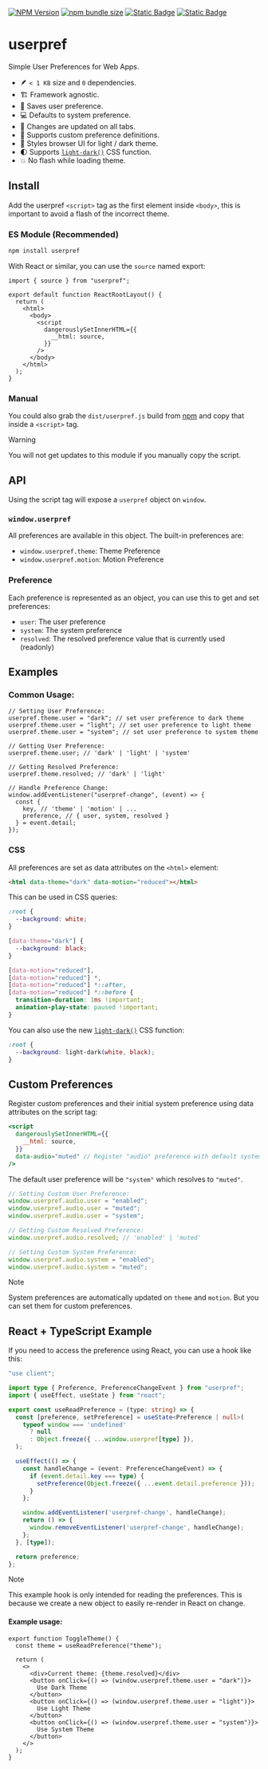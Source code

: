 [![NPM Version](https://img.shields.io/npm/v/userpref?logo=npm&label=%20&labelColor=%23cb0000&color=%23cb0000)](https://www.npmjs.com/package/userpref)
[![npm bundle size](https://img.shields.io/bundlephobia/minzip/userpref?labelColor=%2322212C&color=%238aff80)](https://bundlephobia.com/package/userpref)
[![Static Badge](https://img.shields.io/badge/Made_by_James_Warner-000000?logo=data%3Aimage%2Fsvg%2Bxml%3Bbase64%2CPHN2ZyB4bWxucz0iaHR0cDovL3d3dy53My5vcmcvMjAwMC9zdmciIGhlaWdodD0iMjBweCIgdmlld0JveD0iMCAtOTYwIDk2MCA5NjAiIHdpZHRoPSIyMHB4IiBmaWxsPSIjZThlYWVkIj48cGF0aCBkPSJNNDgwLTQ4MHEtNjAgMC0xMDItNDJ0LTQyLTEwMnEwLTYwIDQyLTEwMnQxMDItNDJxNjAgMCAxMDIgNDJ0NDIgMTAycTAgNjAtNDIgMTAydC0xMDIgNDJaTTE5Mi0xOTJ2LTk2cTAtMjMgMTIuNS00My41VDIzOS0zNjZxNTUtMzIgMTE2LjUtNDlUNDgwLTQzMnE2MyAwIDEyNC41IDE3VDcyMS0zNjZxMjIgMTMgMzQuNSAzNHQxMi41IDQ0djk2SDE5MloiLz48L3N2Zz4%3D)](https://jmswrnr.com/)
[![Static Badge](https://img.shields.io/badge/Buy_Me_A_Coffee-FFDD00?logo=buymeacoffee&logoColor=000)](https://buymeacoffee.com/jmswrnr)

# userpref

Simple User Preferences for Web Apps.

- 🪶 `< 1 KB` size and `0` dependencies.
- 🏗️ Framework agnostic.
- 🫙 Saves user preference.
- 💻 Defaults to system preference.
- 🔗 Changes are updated on all tabs.
- 🧱 Supports custom preference definitions.
- 🎨 Styles browser UI for light / dark theme.
- 🌓 Supports [`light-dark()`](https://developer.mozilla.org/en-US/docs/Web/CSS/color_value/light-dark) CSS function.
- 💥 No flash while loading theme.

## Install

Add the userpref `<script>` tag as the first element inside `<body>`, this is important to avoid a flash of the incorrect theme.

### ES Module (Recommended)

```bash
npm install userpref
```

With React or similar, you can use the `source` named export:

```tsx
import { source } from "userpref";

export default function ReactRootLayout() {
  return (
    <html>
      <body>
        <script
          dangerouslySetInnerHTML={{
            __html: source,
          }}
        />
      </body>
    </html>
  );
}
```

### Manual

You could also grab the `dist/userpref.js` build from [npm](https://www.npmjs.com/package/userpref?activeTab=code) and copy that inside a `<script>` tag.

> [!WARNING]
> You will not get updates to this module if you manually copy the script.

## API

Using the script tag will expose a `userpref` object on `window`.

### `window.userpref`

All preferences are available in this object. The built-in preferences are:

- `window.userpref.theme`: Theme Preference
- `window.userpref.motion`: Motion Preference

### Preference

Each preference is represented as an object, you can use this to get and set preferences:

- `user`: The user preference
- `system`: The system preference
- `resolved`: The resolved preference value that is currently used (readonly)

## Examples

### Common Usage:

```tsx
// Setting User Preference:
userpref.theme.user = "dark"; // set user preference to dark theme
userpref.theme.user = "light"; // set user preference to light theme
userpref.theme.user = "system"; // set user preference to system theme

// Getting User Preference:
userpref.theme.user; // 'dark' | 'light' | 'system'

// Getting Resolved Preference:
userpref.theme.resolved; // 'dark' | 'light'

// Handle Preference Change:
window.addEventListener("userpref-change", (event) => {
  const {
    key, // 'theme' | 'motion' | ...
    preference, // { user, system, resolved }
  } = event.detail;
});
```

### CSS

All preferences are set as data attributes on the `<html>` element:

```html
<html data-theme="dark" data-motion="reduced"></html>
```

This can be used in CSS queries:

```css
:root {
  --background: white;
}

[data-theme="dark"] {
  --background: black;
}

[data-motion="reduced"],
[data-motion="reduced"] *,
[data-motion="reduced"] *::after,
[data-motion="reduced"] *::before {
  transition-duration: 1ms !important;
  animation-play-state: paused !important;
}
```

You can also use the new [`light-dark()`](https://developer.mozilla.org/en-US/docs/Web/CSS/color_value/light-dark) CSS function:

```css
:root {
  --background: light-dark(white, black);
}
```

## Custom Preferences

Register custom preferences and their initial system preference using data attributes on the script tag:

```jsx
<script
  dangerouslySetInnerHTML={{
    __html: source,
  }}
  data-audio="muted" // Register "audio" preference with default system preference of "muted"
/>
```



The default user preference will be `"system"` which resolves to `"muted"`.

```ts
// Setting Custom User Preference:
window.userpref.audio.user = "enabled";
window.userpref.audio.user = "muted";
window.userpref.audio.user = "system";

// Getting Custom Resolved Preference:
window.userpref.audio.resolved; // 'enabled' | 'muted'

// Setting Custom System Preference:
window.userpref.audio.system = "enabled";
window.userpref.audio.system = "muted";
```
> [!NOTE]
> System preferences are automatically updated on `theme` and `motion`.
> But you can set them for custom preferences.

## React + TypeScript Example

If you need to access the preference using React, you can use a hook like this:

```ts
"use client";

import type { Preference, PreferenceChangeEvent } from "userpref";
import { useEffect, useState } from "react";

export const useReadPreference = (type: string) => {
  const [preference, setPreference] = useState<Preference | null>(
    typeof window === 'undefined'
      ? null
      : Object.freeze({ ...window.userpref[type] }),
  );

  useEffect(() => {
    const handleChange = (event: PreferenceChangeEvent) => {
      if (event.detail.key === type) {
        setPreference(Object.freeze({ ...event.detail.preference }));
      }
    };

    window.addEventListener('userpref-change', handleChange);
    return () => {
      window.removeEventListener('userpref-change', handleChange);
    };
  }, [type]);

  return preference;
};
```

> [!NOTE]
> This example hook is only intended for reading the preferences.
> This is because we create a new object to easily re-render in React on change.

#### Example usage:

```tsx
export function ToggleTheme() {
  const theme = useReadPreference("theme");

  return (
    <>
      <div>Current theme: {theme.resolved}</div>
      <button onClick={() => (window.userpref.theme.user = "dark")}>
        Use Dark Theme
      </button>
      <button onClick={() => (window.userpref.theme.user = "light")}>
        Use Light Theme
      </button>
      <button onClick={() => (window.userpref.theme.user = "system")}>
        Use System Theme
      </button>
    </>
  );
}
```
